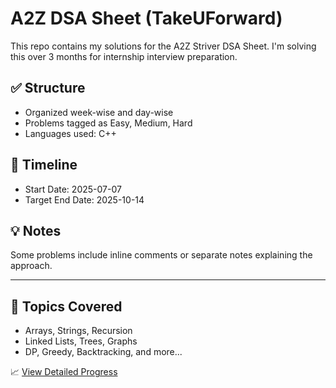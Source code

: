# A2Z DSA Sheet (TakeUForward)

This repo contains my solutions for the A2Z Striver DSA Sheet. I'm solving this over 3 months for internship interview preparation.

## ✅ Structure
- Organized week-wise and day-wise
- Problems tagged as Easy, Medium, Hard
- Languages used: C++

## 📅 Timeline
- Start Date: 2025-07-07
- Target End Date: 2025-10-14

## 💡 Notes
Some problems include inline comments or separate notes explaining the approach.

---

## 🧠 Topics Covered
- Arrays, Strings, Recursion
- Linked Lists, Trees, Graphs
- DP, Greedy, Backtracking, and more...


📈 [View Detailed Progress](progress_log.md)
